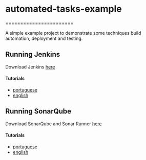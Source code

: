 # automated-tasks-example
=======================

A simple example project to demonstrate some techniques build automation, deployment and testing.

## Running Jenkins
Download Jenkins [here](http://jenkins-ci.org/)

#### Tutorials
* [portuguese](http://umovme.cc/2013/10/21/automatizando-tarefas-repetitivas-utilizando-jenkins/)
* [english](http://www.uvd.co.uk/blog/labs/configuring-jenkins-continuous-integration-server-to-work-with-git/)


## Running SonarQube
Download SonarQube and Sonar Runner [here](http://www.sonarqube.org/downloads/)

#### Tutorials
* [portuguese](http://umovme.cc/2013/09/02/analise-de-codigo-utilizando-sonarqube/)
* [english](http://www.javatips.net/blog/2013/10/sonarqube-tutorial)